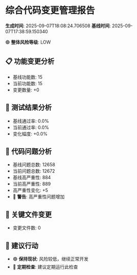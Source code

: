 # 综合代码变更管理报告

**生成时间**: 2025-09-07T18:08:24.706508
**基线时间**: 2025-09-07T17:38:59.150340

🟢 **整体风险等级**: LOW

## 📋 功能变更分析

- 基线功能数: 15
- 当前功能数: 15
- 变更数量: +0

## 🧪 测试结果分析

- 基线通过率: 0.0%
- 当前通过率: 0.0%
- 变化幅度: +0.0%

## 🐛 代码问题分析

- 基线问题总数: 12658
- 当前问题总数: 12672
- 基线高严重性: 884
- 当前高严重性: 889
- 高严重性变化: +5
- 🔴 **警告**: 高严重性问题增加

## 📁 关键文件变更

- 变更文件数: 0

## 🎯 建议行动

- 🟢 **保持现状**: 风险较低，继续正常开发
- 🔄 **定期检查**: 建议定期运行此检查
